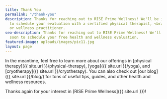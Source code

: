 ```yaml
---
title: Thank You
permalink: "/thank-you"
description: Thanks for reaching out to RISE Prime Wellness! We'll be in touch soon<br>
  to schedule your evaluation with a certified physical therapist, <br>yoga instructor,
  or wellness practitioner.
seo-description: Thanks for reaching out to RISE Prime Wellness! We'll be in touch
  soon to schedule your free health and wellness evaluation.
featured-image: uploads/images/pic11.jpg
layout: page
---
```


In the meantime, feel free to learn more about our offerings in [physical therapy]({{ site.url }}/physical-therapy), [yoga]({{ site.url }}/yoga), and [cryotherapy]({{ site.url }}/cryotherapy). You can also check out [our blog]({{ site.url }}/blog/) for tons of useful tips, guides, and other health and wellness resources.

Thanks again for your interest in [RISE Prime Wellness]({{ site.url }})!
